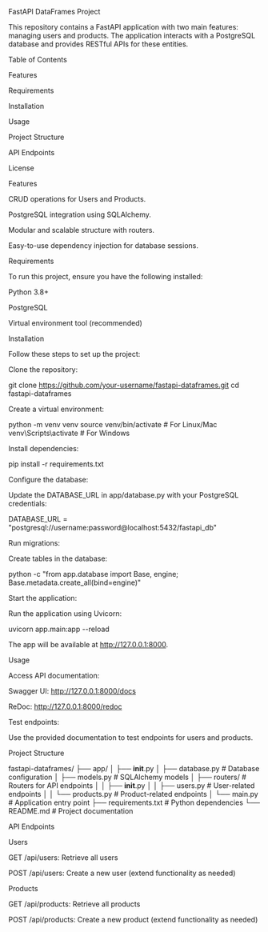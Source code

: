 FastAPI DataFrames Project

This repository contains a FastAPI application with two main features: managing users and products. The application interacts with a PostgreSQL database and provides RESTful APIs for these entities.

Table of Contents

Features

Requirements

Installation

Usage

Project Structure

API Endpoints

License

Features

CRUD operations for Users and Products.

PostgreSQL integration using SQLAlchemy.

Modular and scalable structure with routers.

Easy-to-use dependency injection for database sessions.

Requirements

To run this project, ensure you have the following installed:

Python 3.8+

PostgreSQL

Virtual environment tool (recommended)

Installation

Follow these steps to set up the project:

Clone the repository:

git clone https://github.com/your-username/fastapi-dataframes.git
cd fastapi-dataframes

Create a virtual environment:

python -m venv venv
source venv/bin/activate  # For Linux/Mac
venv\Scripts\activate   # For Windows

Install dependencies:

pip install -r requirements.txt

Configure the database:

Update the DATABASE_URL in app/database.py with your PostgreSQL credentials:

DATABASE_URL = "postgresql://username:password@localhost:5432/fastapi_db"

Run migrations:

Create tables in the database:

python -c "from app.database import Base, engine; Base.metadata.create_all(bind=engine)"

Start the application:

Run the application using Uvicorn:

uvicorn app.main:app --reload

The app will be available at http://127.0.0.1:8000.

Usage

Access API documentation:

Swagger UI: http://127.0.0.1:8000/docs

ReDoc: http://127.0.0.1:8000/redoc

Test endpoints:

Use the provided documentation to test endpoints for users and products.

Project Structure

fastapi-dataframes/
├── app/
│   ├── __init__.py
│   ├── database.py         # Database configuration
│   ├── models.py           # SQLAlchemy models
│   ├── routers/            # Routers for API endpoints
│   │   ├── __init__.py
│   │   ├── users.py        # User-related endpoints
│   │   └── products.py     # Product-related endpoints
│   └── main.py             # Application entry point
├── requirements.txt        # Python dependencies
└── README.md               # Project documentation

API Endpoints

Users

GET /api/users: Retrieve all users

POST /api/users: Create a new user (extend functionality as needed)

Products

GET /api/products: Retrieve all products

POST /api/products: Create a new product (extend functionality as needed)